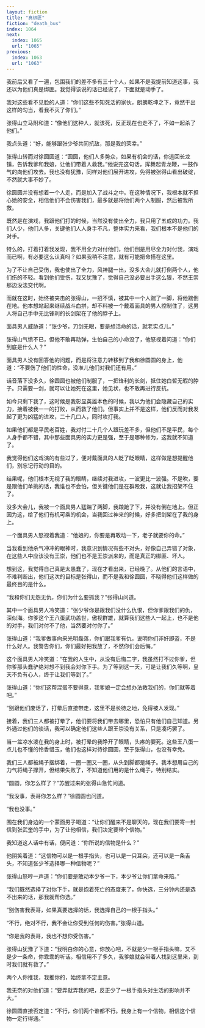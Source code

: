 ```yaml
---
layout: fiction
title: "真绑匪"
fiction: "death_bus"
index: 1064
next:
  index: 1065
  url: "1065"
previous:
  index: 1063
  url: "1063"
---
```

我前后又看了一遍，包围我们的差不多有三十个人，如果不是我提前知道这事，我还以为他们真是绑匪。我觉得该说的话已经说了，下面就是动手了。

我对这些看不见脸的人道：“你们这些不知死活的家伙，朗朗乾坤之下，竟然干出这样的勾当，看我不灭了你们。”

张得山立马附和道：“像他们这种人，就该死，反正现在也走不了，不如一起杀了他们。”

我点头道：“好，能够跟张少爷共同抗敌，那是我的荣幸。”

张得山转而对徐圆圆道：“圆圆，他们人多势众，如果有机会的话，你逃回长龙镇，告诉我爹和我娘，让他们带着人救我。”他说完这句话，挥舞起青龙鞭，一鼓作气的向他们攻去。我也没有犹豫，同样对他们展开进攻，免得被张得山看出破绽，不然就大事不妙了。

徐圆圆并没有想着一个人走，而是加入了战斗之中。在这种情况下，我根本就不担心她的安全，相信他们不会伤害我们，最多就是将他们两个人制服，然后被我所救。

既然是在演戏，我跟他们打的时候，当然没有使出全力，我只用了五成的功力。我们人少，他们人多，关键他们人人身手不凡，整体实力来看，我们根本不是他们的对手。

特么的，打着打着我发现，我不用全力对付他们，他们倒是用尽全力对付我，演戏而已啊，有必要这么认真吗？如果我稍不注意，就有可能把命搭在这里。

为了不让自己受伤，我也使出了全力，风神腿一出，没多大会儿就打倒两个人，他们伤的不轻。看到他们受伤，我又犹豫了，觉得自己没必要出手这么狠，不然王崇那边没法交代啊。

而就在这时，始终被夹击的张得山，一招不慎，被其中一个人踹了一脚，将他踹倒在地。他本想站起来继续战斗血拼，却不料被一个戴着面具的男人控制住了，这男人将自己手中无比锋利的长剑架在了他的脖子上。

面具男人威胁道：“张少爷，刀剑无眼，要是想活命的话，就老实点儿。”

张得山气愤不已，但他不敢再动弹，生怕自己的小命没了，他怒视着问道：“你们到底是什么人？”

面具男人没有回答他的问题，而是将注意力转移到了我和徐圆圆的身上，他道：“不要伤了他们的性命，没准儿他们对我们还有用。”

话音落下没多久，徐圆圆也被他们制服了，一把锋利的长剑，抵住她白皙无暇的脖子。只需要一剑，就可以让她死在这里，她见状，也不敢再进行反抗。

如今只剩下我了，这时候是我彰显英雄本色的时候，我以为他们会隐藏自己的实力，接着被我一一的打败，从而救了他们。但事实上并不是这样，他们反而对我发起了更为凶猛的进攻，二十几口人，同时攻打我。

如果他们都是平民老百姓，我对付二十几个人跟玩差不多，但他们不是平民，每个人身手都不错，其中那些面具男的实力更是强，至于是哪种修为，这我就不知道了。

我觉得他们这戏演的有些过了，便对戴面具的人眨了眨眼睛，这样做是想提醒他们，别忘记行动的目的。

结果呢，他们根本无视了我的眼睛，继续对我进攻，一波更比一波强。不是吹，要是跟他们单挑的话，我谁也不会怕，但关键他们是在群殴我，这就让我招架不住了。

没多大会儿，我被一个面具男人猛踹了两脚，我踉跄了下，并没有倒在地上。但正因为这，给了他们有机可乘的机会，当我回过神来的时候，好多把剑架在了我的身上。

一个面具男人怒视着我道：“他娘的，你要是再敢动一下，老子就要你的命。”

当我看到他杀气冲冲的眼神时，我意识到情况有些不对头，好像自己弄错了对象，在这些人中应该没有王崇，他们也不是王崇派来的，而是真正的绑匪、坏人。

想到这，我觉得自己真是太愚蠢了，现在才看出来，已经晚了。从他们的言语中，不难判断出，他们这次的目标是张得山，而不是我和徐圆圆，不晓得他们这样做的最终目的是什么。

“我和你们无怨无仇，你们为什么要抓我？”张得山问道。

其中一个面具男人冷笑道：“张少爷你是跟我们没什么仇恨，但你爹跟我们的仇，深似海。你爹这个王八蛋武功盖世，傲视群雄，就算我们这些人一起上，也不是他的对手，我们对付不了他，当然要对付你了。”

张得山道：“我爹做事向来光明磊落，你们跟我爹有仇，说明你们非奸即盗，不是什么好人。我警告你们，你们最好把我放了，不然你们会后悔。”

这个面具男人冷笑道：“在我的人生中，从没有后悔二字，我虽然打不过你爹，但你爹那头蠢驴绝对想不到我会对你下手。为了等到这一天，可是让我们久等啊，皇天不负有心人，终于让我们等到了。”

张得山道：“你们这帮混蛋不要得意，我爹娘一定会想办法救我们的，你们就等着吧。”

“别跟他们废话了，打晕后直接带走，这里不是长待之地，免得被人发现。”

接着，我们三人都被打晕了，他们要将我们带去哪里，恐怕只有他们自己知道。另外通过他们的谈话，我可以确定他们这些人跟王崇没有关系，只是凑巧罢了。

当一盆凉水泼在我的身上时，被打晕的我睁开了眼睛，头疼的要死。这些王八蛋一点儿也不懂的怜香惜玉，他们也这样对待徐圆圆，至于张得山，也没有幸免。

我们三人都被绳子捆绑着，一圈一圈又一圈，从头到脚都是绳子。我本想用自己的力气将绳子撑开，但结果失败了，不知道他们用的是什么绳子，特别结实。

“圆圆，你怎么样了？”苏醒过来的张得山急忙问道。

“我没事，表哥你怎么样？”徐圆圆也问道。

“我也没事。”

围在我们身边的一个蒙面男子喝道：“让你们醒来不是聊天的，现在我们要寄一封信到张武奎的手中，为了让他相信，我们决定要带个信物。”

我知道这人话中有话，便问道：“你所说的信物是什么？”

他阴笑着道：“这信物可以是一根手指头，也可以是一只耳朵，还可以是一条舌头，不知道张少爷选择哪一种信物呢？”

张得山怒哼一声道：“你们要是敢动本少爷一下，本少爷让你们拿命来陪。”

“我们既然选择了对你下手，就是抱着死亡的态度来了，你快选，三分钟内还是选不出来的话，那我就帮你选。”

“别伤害我表哥，如果真要选择的话，我选择自己的一根手指头。”

“不行，绝对不行，我不会让你受到任何的伤害。”张得山道。

“你是我的表哥，我也不想你受伤害。”

张得山犹豫了下道：“我明白你的心意，你放心吧，不就是少一根手指头嘛，又不是少一条命，你乖乖的听话。相信用不了多久，我爹娘就会带着人找到这里来，到时我们就有救了。”

两个人你推我，我推你的，始终拿不定主意。

我无奈的对他们道：“要弄就弄我的吧，反正少了一根手指头对生活的影响并不大。”

徐圆圆直接否定道：“不行，你们两个谁都不行。我身上有一个信物，相信这个信物一定行得通。”